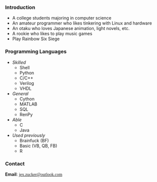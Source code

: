 ### Introduction

- A college students majoring in computer science
- An amateur programmer who likes tinkering with Linux and hardware
- An otaku who loves Japanese animation, light novels, etc.
- A rookie who likes to play music games
- Play Rainbow Six Siege

### Programming Languages

- *Skilled*
  - Shell
  - Python
  - C/C++
  - Verilog
  - VHDL
- *General*
  - Cython
  - MATLAB
  - SQL
  - RenPy
- *Able*
  - C
  - Java
- *Used previously*
  - Brainfuck (BF)
  - Basic (VB, QB, FB)
  - R

### Contact

**Email**: <font face="Consolas">jex.zucker@outlook.com</font>
